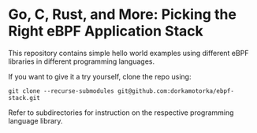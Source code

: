 # Go, C, Rust, and More: Picking the Right eBPF Application Stack

This repository contains simple hello world examples using different eBPF libraries in different programming languages.

If you want to give it a try yourself, clone the repo using:
```
git clone --recurse-submodules git@github.com:dorkamotorka/ebpf-stack.git
```

Refer to subdirectories for instruction on the respective programming language library.
